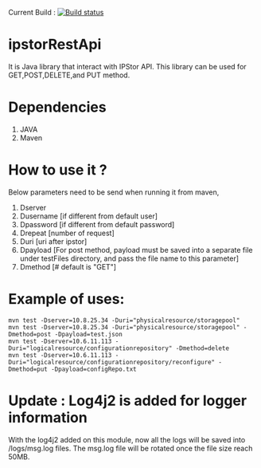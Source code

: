 
Current Build : [![Build status](https://ci.appveyor.com/api/projects/status/github/imdadul2005/ipstorrestapi?svg=true)](https://ci.appveyor.com/api/projects/status/github/imdadul2005/ipstorrestapi)


# ipstorRestApi

It is Java library that interact with IPStor API. This library can be used for GET,POST,DELETE,and PUT method. 

# Dependencies
1. JAVA
2. Maven

# How to use it ? 
Below parameters need to be send when running it from maven,
1. Dserver
2. Dusername [if different from default user]
3. Dpassword [if different from default password]
4. Drepeat [number of request]
5. Duri [uri after ipstor\]
6. Dpayload [For post method, payload must be saved into a separate file under testFiles directory, and pass the file name to this parameter]
7. Dmethod [# default is "GET"]

# Example of uses:
```maven
mvn test -Dserver=10.8.25.34 -Duri="physicalresource/storagepool"
mvn test -Dserver=10.8.25.34 -Duri="physicalresource/storagepool" -Dmethod=post -Dpayload=test.json
mvn test -Dserver=10.6.11.113 -Duri="logicalresource/configurationrepository" -Dmethod=delete
mvn test -Dserver=10.6.11.113 -Duri="logicalresource/configurationrepository/reconfigure" -Dmethod=put -Dpayload=configRepo.txt
```

# Update : Log4j2 is added for logger information
  With the log4j2 added on this module, now all the logs will be saved into /logs/msg.log files. The msg.log file will be rotated once the file size reach 50MB.  
  
